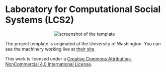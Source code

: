 # Laboratory for Computational Social Systems (LCS2)
<p align="center">
<img src="img/lab-photos/1.jpg" alt="screenshot of the template">
</p>

The project template is originated at the University of Washington.  You can see the machinery working live at [their site][sampa].

This work is licensed under a [Creative Commons Attribution-NonCommercial 4.0 International License][license].

[sampa]: http://sampa.cs.washington.edu/
[license]: https://creativecommons.org/licenses/by-nc/4.0/

